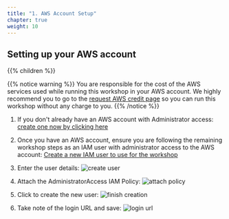 ```yaml
---
title: "1. AWS Account Setup"
chapter: true
weight: 10
---
```


## Setting up your AWS account

{{% children %}}

{{% notice warning %}}
You are responsible for the cost of the AWS services used while running this workshop in your AWS account. We highly recommend you to go to the [request AWS credit page](/06_self_guided_setup/32_request_credit.html) so you can run this workshop without any charge to you.
{{% /notice %}}

1. If you don't already have an AWS account with Administrator access: [create
one now by clicking here](https://aws.amazon.com/getting-started/)

1. Once you have an AWS account, ensure you are following the remaining workshop steps
as an IAM user with administrator access to the AWS account:
[Create a new IAM user to use for the workshop](https://console.aws.amazon.com/iam/home?#/users$new)

1. Enter the user details:
![create user](/images/setup/iam-1-create-user.png)

1. Attach the AdministratorAccess IAM Policy:
![attach policy](/images/setup/iam-2-attach-policy.png)

1. Click to create the new user:
![finish creation](/images/setup/iam-3-create-user.png)

1. Take note of the login URL and save:
![login url](/images/setup/iam-4-save-url.png)
